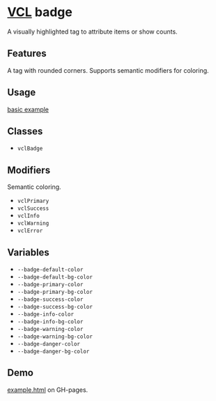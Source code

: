 # [VCL](https://github.com/vcl/vcl/doc) badge

A visually highlighted tag to attribute items or show counts.

## Features

A tag with rounded corners.
Supports semantic modifiers for coloring.

## Usage

[basic example](/demo/example.html)

## Classes

- `vclBadge`

## Modifiers

Semantic coloring.

- `vclPrimary`
- `vclSuccess`
- `vclInfo`
- `vclWarning`
- `vclError`

## Variables

- `--badge-default-color`
- `--badge-default-bg-color`
- `--badge-primary-color`
- `--badge-primary-bg-color`
- `--badge-success-color`
- `--badge-success-bg-color`
- `--badge-info-color`
- `--badge-info-bg-color`
- `--badge-warning-color`
- `--badge-warning-bg-color`
- `--badge-danger-color`
- `--badge-danger-bg-color`

## Demo

[example.html](/demo/example.html) on GH-pages.
